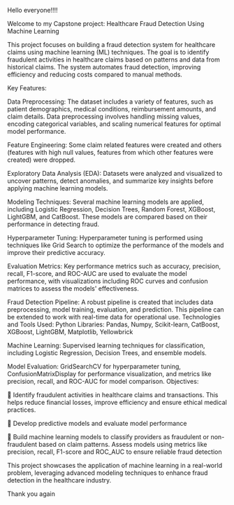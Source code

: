 Hello everyone!!!!

Welcome to my Capstone project: Healthcare Fraud Detection Using Machine Learning

This project focuses on building a fraud detection system for healthcare claims using machine learning (ML) techniques. The goal is to identify fraudulent activities in healthcare claims based on patterns and data from historical claims. The system automates fraud detection, improving efficiency and reducing costs compared to manual methods.

Key Features:

Data Preprocessing: The dataset includes a variety of features, such as patient demographics, medical conditions, reimbursement amounts, and claim details. Data preprocessing involves handling missing values, encoding categorical variables, and scaling numerical features for optimal model performance.

Feature Engineering: Some claim related features were created and others (features with high null values, features from which other features were created) were dropped.

Exploratory Data Analysis (EDA): Datasets were analyzed and visualized to uncover patterns, detect anomalies, and summarize key insights before applying machine learning models. 

Modeling Techniques: Several machine learning models are applied, including Logistic Regression, Decision Trees, Random Forest, XGBoost, LightGBM, and CatBoost. These models are compared based on their performance in detecting fraud.

Hyperparameter Tuning: Hyperparameter tuning is performed using techniques like Grid Search to optimize the performance of the models and improve their predictive accuracy.

Evaluation Metrics: Key performance metrics such as accuracy, precision, recall, F1-score, and ROC-AUC are used to evaluate the model performance, with visualizations including ROC curves and confusion matrices to assess the models' effectiveness.

Fraud Detection Pipeline: A robust pipeline is created that includes data preprocessing, model training, evaluation, and prediction. This pipeline can be extended to work with real-time data for operational use.
Technologies and Tools Used:
Python Libraries: Pandas, Numpy, Scikit-learn, CatBoost, XGBoost, LightGBM, Matplotlib, Yellowbrick

Machine Learning: Supervised learning techniques for classification, including Logistic Regression, Decision Trees, and ensemble models.

Model Evaluation: GridSearchCV for hyperparameter tuning, ConfusionMatrixDisplay for performance visualization, and metrics like precision, recall, and ROC-AUC for model comparison.
Objectives:

	Identify  fraudulent activities in healthcare claims and transactions. This helps reduce financial losses, improve efficiency and ensure ethical medical practices.

	Develop predictive models and evaluate model performance

	Build machine learning models to classify providers as fraudulent or non-fraudulent based on claim patterns. Assess models using metrics like precision, recall, F1-score and ROC_AUC to ensure reliable fraud detection

This project showcases the application of machine learning in a real-world problem, leveraging advanced modeling techniques to enhance fraud detection in the healthcare industry.

Thank you again
